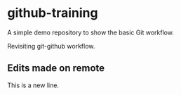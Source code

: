 # github-training
A simple demo repository to show the basic Git workflow.

Revisiting git-github workflow.

## Edits made on remote
This is a new line.
